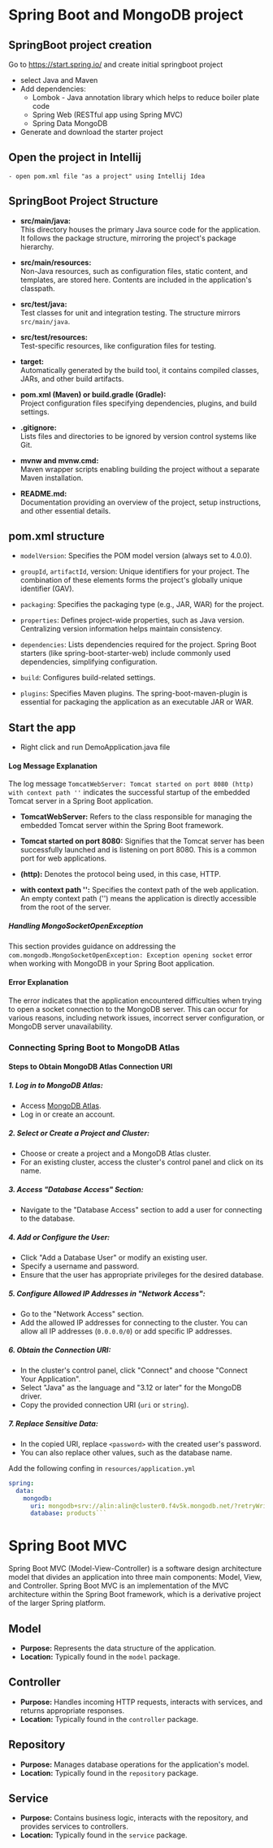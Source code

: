 # Spring Boot and MongoDB project

## SpringBoot project creation

Go to https://start.spring.io/ and create initial springboot project

- select Java and Maven
- Add dependencies:
  - Lombok - Java annotation library which helps to reduce boiler plate code
  - Spring Web (RESTful app using Spring MVC)
  - Spring Data MongoDB
- Generate and download the starter project

## Open the project in Intellij

    - open pom.xml file "as a project" using Intellij Idea

## SpringBoot Project Structure

- **src/main/java:**  
  This directory houses the primary Java source code for the application. It follows the package structure, mirroring the project's package hierarchy.

- **src/main/resources:**  
  Non-Java resources, such as configuration files, static content, and templates, are stored here. Contents are included in the application's classpath.

- **src/test/java:**  
  Test classes for unit and integration testing. The structure mirrors `src/main/java`.

- **src/test/resources:**  
  Test-specific resources, like configuration files for testing.

- **target:**  
  Automatically generated by the build tool, it contains compiled classes, JARs, and other build artifacts.

- **pom.xml (Maven) or build.gradle (Gradle):**  
  Project configuration files specifying dependencies, plugins, and build settings.

- **.gitignore:**  
  Lists files and directories to be ignored by version control systems like Git.

- **mvnw and mvnw.cmd:**  
  Maven wrapper scripts enabling building the project without a separate Maven installation.

- **README.md:**  
  Documentation providing an overview of the project, setup instructions, and other essential details.

## pom.xml structure

- `modelVersion`: Specifies the POM model version (always set to 4.0.0).

- `groupId`, `artifactId`, version: Unique identifiers for your project. The combination of these elements forms the project's globally unique identifier (GAV).

- `packaging`: Specifies the packaging type (e.g., JAR, WAR) for the project.

- `properties`: Defines project-wide properties, such as Java version. Centralizing version information helps maintain consistency.

- `dependencies`: Lists dependencies required for the project. Spring Boot starters (like spring-boot-starter-web) include commonly used dependencies, simplifying configuration.

- `build`: Configures build-related settings.

- `plugins`: Specifies Maven plugins. The spring-boot-maven-plugin is essential for packaging the application as an executable JAR or WAR.

## Start the app

- Right click and run DemoApplication.java file

#### Log Message Explanation

The log message `TomcatWebServer: Tomcat started on port 8080 (http) with context path ''` indicates the successful startup of the embedded Tomcat server in a Spring Boot application.

- **TomcatWebServer:** Refers to the class responsible for managing the embedded Tomcat server within the Spring Boot framework.

- **Tomcat started on port 8080:** Signifies that the Tomcat server has been successfully launched and is listening on port 8080. This is a common port for web applications.

- **(http):** Denotes the protocol being used, in this case, HTTP.

- **with context path '':** Specifies the context path of the web application. An empty context path ('') means the application is directly accessible from the root of the server.

##### Handling MongoSocketOpenException

This section provides guidance on addressing the `com.mongodb.MongoSocketOpenException: Exception opening socket` error when working with MongoDB in your Spring Boot application.

#### Error Explanation

The error indicates that the application encountered difficulties when trying to open a socket connection to the MongoDB server. This can occur for various reasons, including network issues, incorrect server configuration, or MongoDB server unavailability.

### Connecting Spring Boot to MongoDB Atlas

#### Steps to Obtain MongoDB Atlas Connection URI

##### 1. Log in to MongoDB Atlas:

- Access [MongoDB Atlas](https://www.mongodb.com/cloud/atlas).
- Log in or create an account.

##### 2. Select or Create a Project and Cluster:

- Choose or create a project and a MongoDB Atlas cluster.
- For an existing cluster, access the cluster's control panel and click on its name.

##### 3. Access "Database Access" Section:

- Navigate to the "Database Access" section to add a user for connecting to the database.

##### 4. Add or Configure the User:

- Click "Add a Database User" or modify an existing user.
- Specify a username and password.
- Ensure that the user has appropriate privileges for the desired database.

##### 5. Configure Allowed IP Addresses in "Network Access":

- Go to the "Network Access" section.
- Add the allowed IP addresses for connecting to the cluster. You can allow all IP addresses (`0.0.0.0/0`) or add specific IP addresses.

##### 6. Obtain the Connection URI:

- In the cluster's control panel, click "Connect" and choose "Connect Your Application".
- Select "Java" as the language and "3.12 or later" for the MongoDB driver.
- Copy the provided connection URI (`uri` or `string`).

##### 7. Replace Sensitive Data:

- In the copied URI, replace `<password>` with the created user's password.
- You can also replace other values, such as the database name.

Add the following confing in `resources/application.yml`
```yml
spring:
  data:
    mongodb:
      uri: mongodb+srv://alin:alin@cluster0.f4v5k.mongodb.net/?retryWrites=true&w=majority
      database: products```
```

# Spring Boot MVC 


Spring Boot MVC (Model-View-Controller) is a software design architecture model that divides an application into three main components: Model, View, and Controller. Spring Boot MVC is an implementation of the MVC architecture within the Spring Boot framework, which is a derivative project of the larger Spring platform.

## Model
- **Purpose:** Represents the data structure of the application.
- **Location:** Typically found in the `model` package.

## Controller
- **Purpose:** Handles incoming HTTP requests, interacts with services, and returns appropriate responses.
- **Location:** Typically found in the `controller` package.

## Repository
- **Purpose:** Manages database operations for the application's model.
- **Location:** Typically found in the `repository` package.

## Service
- **Purpose:** Contains business logic, interacts with the repository, and provides services to controllers.
- **Location:** Typically found in the `service` package.

